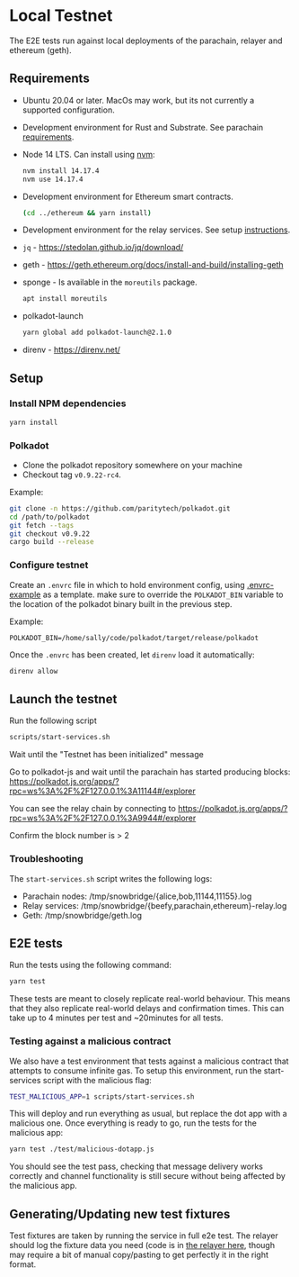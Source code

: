 # Local Testnet

The E2E tests run against local deployments of the parachain, relayer and ethereum (geth).

## Requirements

* Ubuntu 20.04 or later. MacOs may work, but its not currently a supported configuration.
* Development environment for Rust and Substrate. See parachain [requirements](../parachain/README.md#requirements).
* Node 14 LTS. Can install using [nvm](https://github.com/nvm-sh/nvm#installing-and-updating):

  ```bash
  nvm install 14.17.4
  nvm use 14.17.4
  ```

* Development environment for Ethereum smart contracts.

  ```bash
  (cd ../ethereum && yarn install)
  ```

* Development environment for the relay services. See setup [instructions](../relayer/README.md#development).
* `jq` - https://stedolan.github.io/jq/download/
* geth - https://geth.ethereum.org/docs/install-and-build/installing-geth
* sponge - Is available in the `moreutils` package.

  ```bash
  apt install moreutils
  ```

* polkadot-launch

  ```bash
  yarn global add polkadot-launch@2.1.0
  ```

* direnv - https://direnv.net/

## Setup

### Install NPM dependencies

```bash
yarn install
```

### Polkadot

* Clone the polkadot repository somewhere on your machine
* Checkout tag `v0.9.22-rc4`.

Example:
```bash
git clone -n https://github.com/paritytech/polkadot.git
cd /path/to/polkadot
git fetch --tags
git checkout v0.9.22
cargo build --release
```

### Configure testnet

Create an `.envrc` file in which to hold environment config, using [.envrc-example](.envrc-example) as a template. make sure to override the `POLKADOT_BIN` variable to the location of the polkadot binary built in the previous step.

Example:
```
POLKADOT_BIN=/home/sally/code/polkadot/target/release/polkadot
```

Once the `.envrc` has been created, let `direnv` load it automatically:

```bash
direnv allow
```

## Launch the testnet

Run the following script
```bash
scripts/start-services.sh
```

Wait until the "Testnet has been initialized" message

Go to polkadot-js and wait until the parachain has started producing blocks:
https://polkadot.js.org/apps/?rpc=ws%3A%2F%2F127.0.0.1%3A11144#/explorer

You can see the relay chain by connecting to https://polkadot.js.org/apps/?rpc=ws%3A%2F%2F127.0.0.1%3A9944#/explorer

Confirm the block number is > 2

### Troubleshooting

The `start-services.sh` script writes the following logs:

- Parachain nodes: /tmp/snowbridge/{alice,bob,11144,11155}.log
- Relay services: /tmp/snowbridge/{beefy,parachain,ethereum}-relay.log
- Geth: /tmp/snowbridge/geth.log

## E2E tests

Run the tests using the following command:

```bash
yarn test
```

These tests are meant to closely replicate real-world behaviour. This means that they also replicate real-world delays and confirmation times. This can take up to 4 minutes per test and ~20minutes for all tests.

### Testing against a malicious contract
We also have a test environment that tests against a malicious contract that attempts to consume infinite gas. To setup this environment, run the start-services script with the malicious flag:

```bash
TEST_MALICIOUS_APP=1 scripts/start-services.sh
```

This will deploy and run everything as usual, but replace the dot app with a malicious one. Once everything is ready to go, run the tests for the malicious app:

```bash
yarn test ./test/malicious-dotapp.js
```

You should see the test pass, checking that message delivery works correctly and channel functionality is still secure without being affected by the malicious app.


## Generating/Updating new test fixtures

Test fixtures are taken by running the service in full e2e test. The relayer should log the fixture data you need (code is in [the relayer here](../relayer/workers/beefyrelayer/fixture-data-logger.go), though may require a bit of manual copy/pasting to get perfectly it in the right format.
